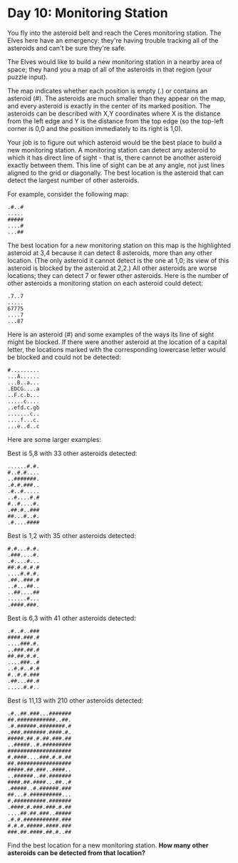 # Day 10: Monitoring Station
You fly into the asteroid belt and reach the Ceres monitoring station. The Elves here have an emergency: they're having trouble tracking all of the asteroids and can't be sure they're safe.

The Elves would like to build a new monitoring station in a nearby area of space; they hand you a map of all of the asteroids in that region (your puzzle input).

The map indicates whether each position is empty (.) or contains an asteroid (#). The asteroids are much smaller than they appear on the map, and every asteroid is exactly in the center of its marked position. The asteroids can be described with X,Y coordinates where X is the distance from the left edge and Y is the distance from the top edge (so the top-left corner is 0,0 and the position immediately to its right is 1,0).

Your job is to figure out which asteroid would be the best place to build a new monitoring station. A monitoring station can detect any asteroid to which it has direct line of sight - that is, there cannot be another asteroid exactly between them. This line of sight can be at any angle, not just lines aligned to the grid or diagonally. The best location is the asteroid that can detect the largest number of other asteroids.

For example, consider the following map:
```
.#..#
.....
#####
....#
...##
```
The best location for a new monitoring station on this map is the highlighted asteroid at 3,4 because it can detect 8 asteroids, more than any other location. (The only asteroid it cannot detect is the one at 1,0; its view of this asteroid is blocked by the asteroid at 2,2.) All other asteroids are worse locations; they can detect 7 or fewer other asteroids. Here is the number of other asteroids a monitoring station on each asteroid could detect:
```
.7..7
.....
67775
....7
...87
```
Here is an asteroid (#) and some examples of the ways its line of sight might be blocked. If there were another asteroid at the location of a capital letter, the locations marked with the corresponding lowercase letter would be blocked and could not be detected:
```
#.........
...A......
...B..a...
.EDCG....a
..F.c.b...
.....c....
..efd.c.gb
.......c..
....f...c.
...e..d..c
```
Here are some larger examples:

Best is 5,8 with 33 other asteroids detected:
```
......#.#.
#..#.#....
..#######.
.#.#.###..
.#..#.....
..#....#.#
#..#....#.
.##.#..###
##...#..#.
.#....####
```
Best is 1,2 with 35 other asteroids detected:
```
#.#...#.#.
.###....#.
.#....#...
##.#.#.#.#
....#.#.#.
.##..###.#
..#...##..
..##....##
......#...
.####.###.
```
Best is 6,3 with 41 other asteroids detected:
```
.#..#..###
####.###.#
....###.#.
..###.##.#
##.##.#.#.
....###..#
..#.#..#.#
#..#.#.###
.##...##.#
.....#.#..
```
Best is 11,13 with 210 other asteroids detected:
```
.#..##.###...#######
##.############..##.
.#.######.########.#
.###.#######.####.#.
#####.##.#.##.###.##
..#####..#.#########
####################
#.####....###.#.#.##
##.#################
#####.##.###..####..
..######..##.#######
####.##.####...##..#
.#####..#.######.###
##...#.##########...
#.##########.#######
.####.#.###.###.#.##
....##.##.###..#####
.#.#.###########.###
#.#.#.#####.####.###
###.##.####.##.#..##
```
Find the best location for a new monitoring station. **How many other asteroids can be detected from that location?**

